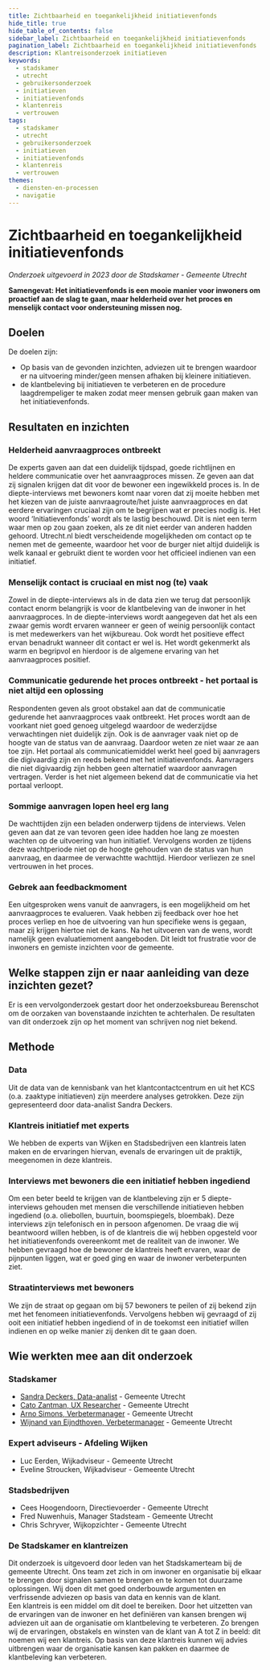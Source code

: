 ```yaml
---
title: Zichtbaarheid en toegankelijkheid initiatievenfonds
hide_title: true
hide_table_of_contents: false
sidebar_label: Zichtbaarheid en toegankelijkheid initiatievenfonds
pagination_label: Zichtbaarheid en toegankelijkheid initiatievenfonds
description: Klantreisonderzoek initiatieven
keywords:
  - stadskamer
  - utrecht
  - gebruikersonderzoek
  - initiatieven
  - initiatievenfonds
  - klantenreis
  - vertrouwen
tags:
  - stadskamer
  - utrecht
  - gebruikersonderzoek
  - initiatieven
  - initiatievenfonds
  - klantenreis
  - vertrouwen
themes:
  - diensten-en-processen
  - navigatie
---
```


# Zichtbaarheid en toegankelijkheid initiatievenfonds

_Onderzoek uitgevoerd in 2023 door de Stadskamer - Gemeente Utrecht_

**Samengevat: Het initiatievenfonds is een mooie manier voor inwoners om proactief aan de slag te gaan, maar helderheid over het proces en menselijk contact voor ondersteuning missen nog.**

## Doelen

De doelen zijn:

- Op basis van de gevonden inzichten, adviezen uit te brengen waardoor er na uitvoering minder/geen mensen afhaken bij kleinere initiatieven.
- de klantbeleving bij initiatieven te verbeteren en de procedure laagdrempeliger te maken zodat meer mensen gebruik gaan maken van het initiatievenfonds.

## Resultaten en inzichten

### Helderheid aanvraagproces ontbreekt

De experts gaven aan dat een duidelijk tijdspad, goede richtlijnen en heldere communicatie over het aanvraagproces missen. Ze geven aan dat zij signalen krijgen dat dit voor de bewoner een ingewikkeld proces is. In de diepte-interviews met bewoners komt naar voren dat zij moeite hebben met het kiezen van de juiste aanvraagroute/het juiste aanvraagproces en dat eerdere ervaringen cruciaal zijn om te begrijpen wat er precies nodig is. Het woord ‘Initiatievenfonds’ wordt als te lastig beschouwd. Dit is niet een term waar men op zou gaan zoeken, als ze dit niet eerder van anderen hadden gehoord. Utrecht.nl biedt verscheidende mogelijkheden om contact op te nemen met de gemeente, waardoor het voor de burger niet altijd duidelijk is welk kanaal er gebruikt dient te worden voor het officieel indienen van een initiatief.

### Menselijk contact is cruciaal en mist nog (te) vaak

Zowel in de diepte-interviews als in de data zien we terug dat persoonlijk contact enorm belangrijk is voor de klantbeleving van de inwoner in het aanvraagproces. In de diepte-interviews wordt aangegeven dat het als een zwaar gemis wordt ervaren wanneer er geen of weinig persoonlijk contact is met medewerkers van het wijkbureau. Ook wordt het positieve effect ervan benadrukt wanneer dit contact er wel is. Het wordt gekenmerkt als warm en begripvol en hierdoor is de algemene ervaring van het aanvraagproces positief.

### Communicatie gedurende het proces ontbreekt - het portaal is niet altijd een oplossing

Respondenten geven als groot obstakel aan dat de communicatie gedurende het aanvraagproces vaak ontbreekt. Het proces wordt aan de voorkant niet goed genoeg uitgelegd waardoor de wederzijdse verwachtingen niet duidelijk zijn. Ook is de aanvrager vaak niet op de hoogte van de status van de aanvraag. Daardoor weten ze niet waar ze aan toe zijn. Het portaal als communicatiemiddel werkt heel goed bij aanvragers die digivaardig zijn en reeds bekend met het initiatievenfonds. Aanvragers die niet digivaardig zijn hebben geen alternatief waardoor aanvragen vertragen. Verder is het niet algemeen bekend dat de communicatie via het portaal verloopt.

### Sommige aanvragen lopen heel erg lang

De wachttijden zijn een beladen onderwerp tijdens de interviews. Velen geven aan dat ze van tevoren geen idee hadden hoe lang ze moesten wachten op de uitvoering van hun initiatief. Vervolgens worden ze tijdens deze wachtperiode niet op de hoogte gehouden van de status van hun aanvraag, en daarmee de verwachtte wachttijd. Hierdoor verliezen ze snel vertrouwen in het proces.

### Gebrek aan feedbackmoment

Een uitgesproken wens vanuit de aanvragers, is een mogelijkheid om het aanvraagproces te evalueren. Vaak hebben zij feedback over hoe het proces verliep en hoe de uitvoering van hun specifieke wens is gegaan, maar zij krijgen hiertoe niet de kans. Na het uitvoeren van de wens, wordt namelijk geen evaluatiemoment aangeboden. Dit leidt tot frustratie voor de inwoners en gemiste inzichten voor de gemeente.

## Welke stappen zijn er naar aanleiding van deze inzichten gezet?

Er is een vervolgonderzoek gestart door het onderzoeksbureau Berenschot om de oorzaken van bovenstaande inzichten te achterhalen. De resultaten van dit onderzoek zijn op het moment van schrijven nog niet bekend.

## Methode

### Data

Uit de data van de kennisbank van het klantcontactcentrum en uit het KCS (o.a. zaaktype initiatieven) zijn meerdere analyses getrokken. Deze zijn gepresenteerd door data-analist Sandra Deckers.

### Klantreis initiatief met experts

We hebben de experts van Wijken en Stadsbedrijven een klantreis laten maken en de ervaringen hiervan, evenals de ervaringen uit de praktijk, meegenomen in deze klantreis.

### Interviews met bewoners die een initiatief hebben ingediend

Om een beter beeld te krijgen van de klantbeleving zijn er 5 diepte-interviews gehouden met mensen die verschillende initiatieven hebben ingediend (o.a. oliebollen, buurtuin, boomspiegels, bloembak). Deze interviews zijn telefonisch en in persoon afgenomen. De vraag die wij beantwoord willen hebben, is of de klantreis die wij hebben opgesteld voor het initiatievenfonds overeenkomt met de realiteit van de inwoner. We hebben gevraagd hoe de bewoner de klantreis heeft ervaren, waar de pijnpunten liggen, wat er goed ging en waar de inwoner verbeterpunten ziet.

### Straatinterviews met bewoners

We zijn de straat op gegaan om bij 57 bewoners te peilen of zij bekend zijn met het fenomeen initiatievenfonds. Vervolgens hebben wij gevraagd of zij ooit een initiatief hebben ingediend of in de toekomst een initiatief willen indienen en op welke manier zij denken dit te gaan doen.

## Wie werkten mee aan dit onderzoek

### Stadskamer

- [Sandra Deckers, Data-analist](mailto:sandra.deckers@utrecht.nl) - Gemeente Utrecht
- [Cato Zantman, UX Researcher](mailto:cato.zantman@utrecht.nl) - Gemeente Utrecht
- [Arno Simons, Verbetermanager](mailto:a.simons@utrecht.nl) - Gemeente Utrecht
- [Wijnand van Eijndthoven, Verbetermanager](mailto:wijnand.van.eijndthoven@utrecht.nl) - Gemeente Utrecht

### Expert adviseurs - Afdeling Wijken

- Luc Eerden, Wijkadviseur - Gemeente Utrecht
- Eveline Stroucken, Wijkadviseur - Gemeente Utrecht

### Stadsbedrijven

- Cees Hoogendoorn, Directievoerder - Gemeente Utrecht
- Fred Nuwenhuis, Manager Stadsteam - Gemeente Utrecht
- Chris Schryver, Wijkopzichter - Gemeente Utrecht

### De Stadskamer en klantreizen

Dit onderzoek is uitgevoerd door leden van het Stadskamerteam bij de gemeente Utrecht. Ons team zet zich in om inwoner en organisatie bij elkaar te brengen door signalen samen te brengen en te komen tot duurzame oplossingen. Wij doen dit met goed onderbouwde argumenten en verfrissende adviezen op basis van data en kennis van de klant.  
Een klantreis is een middel om dit doel te bereiken. Door het uitzetten van de ervaringen van de inwoner en het definiëren van kansen brengen wij adviezen uit aan de organisatie om klantbeleving te verbeteren. Zo brengen wij de ervaringen, obstakels en winsten van de klant van A tot Z in beeld: dit noemen wij een klantreis. Op basis van deze klantreis kunnen wij advies uitbrengen waar de organisatie kansen kan pakken en daarmee de klantbeleving kan verbeteren.
